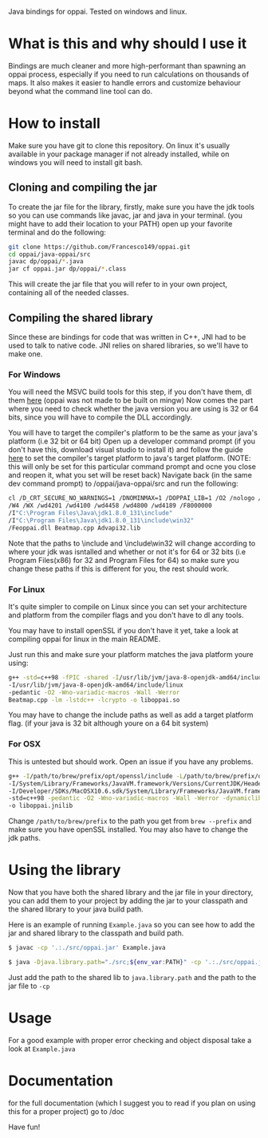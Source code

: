 Java bindings for oppai. Tested on windows and linux.

# What is this and why should I use it
Bindings are much cleaner and more high-performant than spawning an oppai process,
especially if you need to run calculations on thousands of maps.
It also makes it easier to handle errors and customize behaviour beyond what
the command line tool can do.

# How to install
Make sure you have git to clone this repository. On linux it's usually available
in your package manager if not already installed, while on windows you will need
to install git bash.

## Cloning and compiling the jar

To create the jar file for the library, firstly, make sure you have the jdk tools so you can use commands
like javac, jar and java in your terminal. (you might have to add their location to your PATH)
open up your favorite terminal and do the following:

```bash
git clone https://github.com/Francesco149/oppai.git
cd oppai/java-oppai/src
javac dp/oppai/*.java
jar cf oppai.jar dp/oppai/*.class
```
This will create the jar file that you will refer to in your own project, containing all of the
needed classes.

## Compiling the shared library

Since these are bindings for code that was written in C++, JNI had to be used
to talk to native code. JNI relies on shared libraries, so we'll have to make one.

### For Windows

You will need the MSVC build tools for this step, if you don't have them,
dl them [here](http://landinghub.visualstudio.com/visual-cpp-build-tools)
(oppai was not made to be built on mingw)
Now comes the part where you need to check whether the java version you are using is 
32 or 64 bits, since you will have to compile the DLL accordingly.

You will have to target the compiler's platform to be the same as your java's platform (i.e 32 bit or 64 bit)
Open up a developer command prompt (if you don't have this, download visual studio to install it)
and follow the guide [here](https://msdn.microsoft.com/en-us/library/f2ccy3wt.aspx) to set the compiler's
target platform to java's target platform. (NOTE: this will only be set for this particular command prompt and ocne you close and reopen it,
what you set will be reset back)
Navigate back (in the same dev command prompt) to /oppai/java-oppai/src and run the following:

```bash
cl /D_CRT_SECURE_NO_WARNINGS=1 /DNOMINMAX=1 /DOPPAI_LIB=1 /O2 /nologo /MD /LD /Gm /GR /EHsc 
/W4 /WX /wd4201 /wd4100 /wd4458 /wd4800 /wd4189 /F8000000 
/I"C:\Program Files\Java\jdk1.8.0_131\include" 
/I"C:\Program Files\Java\jdk1.8.0_131\include\win32" 
/Feoppai.dll Beatmap.cpp Advapi32.lib
```

Note that the paths to \include and \include\win32 will change according to where your jdk
was isntalled and whether or not it's for 64 or 32 bits (i.e Program Files(x86) for 32 and Program Files for 64)
so make sure you change these paths if this is different for you, the rest should work.

### For Linux

It's quite simpler to compile on Linux since you can set your architecture and platform from the compiler flags
and you don't have to dl any tools.

You may have to install openSSL if you don't have it yet, take a look at compiling oppai for linux in the main README.

Just run this and make sure your platform matches the java platform youre using:
```bash
g++ -std=c++98 -fPIC -shared -I/usr/lib/jvm/java-8-openjdk-amd64/include
-I/usr/lib/jvm/java-8-openjdk-amd64/include/linux
-pedantic -O2 -Wno-variadic-macros -Wall -Werror
Beatmap.cpp -lm -lstdc++ -lcrypto -o liboppai.so
```
You may have to change the include paths as well as add a target platform flag. (if your java is 32 bit although youre on a 64 bit system)

### For OSX

This is untested but should work. Open an issue if you have any problems.

```bash
g++ -I/path/to/brew/prefix/opt/openssl/include -L/path/to/brew/prefix/opt/openssl/lib
-I/System/Library/Frameworks/JavaVM.framework/Versions/CurrentJDK/Headers
-I/Developer/SDKs/MacOSX10.6.sdk/System/Library/Frameworks/JavaVM.framework/Versions/A/Headers
-std=c++98 -pedantic -O2 -Wno-variadic-macros -Wall -Werror -dynamiclib Beatmap.cpp -lm -lstdc++ -lcrypto
-o liboppai.jnilib
```
Change ```/path/to/brew/prefix``` to the path you get from ```brew --prefix``` and make sure you have openSSL
installed.
You may also have to change the jdk paths.

# Using the library

Now that you have both the shared library and the jar file in your directory, you can add them to your project 
by adding the jar to your classpath and the shared library to your java build path.

Here is an example of running `Example.java` so you can see how to add the jar and shared library to the classpath and build path.

```bash
$ javac -cp '.:./src/oppai.jar' Example.java

$ java -Djava.library.path="./src;${env_var:PATH}" -cp '.:./src/oppai.jar' Example /path/to/song.osu
```
Just add the path to the shared lib to `java.library.path` and the path to the jar file to `-cp`

# Usage

For a good example with proper error checking and object disposal take a look at ```Example.java```

# Documentation

for the full documentation (which I suggest you to read if you plan on using this for a proper project) go to /doc

Have fun!
